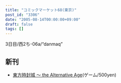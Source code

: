```yaml
---
title: "コミックマーケット68(東京)"
post_id: "3306"
date: "2005-08-14T00:00:00+09:00"
draft: false
tags: []
---
```



3日目/西2ち-06a/“danmaq”

## 新刊



  * [東方時封城 ～ the Alternative Age](/!/thA/)(ゲーム/500yen)
